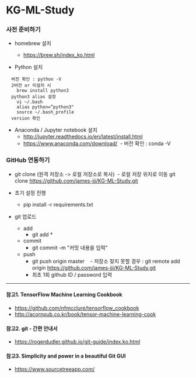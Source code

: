 # KG-ML-Study

### 사전 준비하기
- homebrew 설치
  - https://brew.sh/index_ko.html
  
- Python 설치 
~~~  
  버전 확인 : python -V
  2버전 or 미설치 시 
    brew install python3
  python3 alias 설정
    vi ~/.bash 
    alias python=“python3" 
    source ~/.bash_profile
  version 확인
~~~

- Anaconda / Jupyter notebook 설치 
  - http://jupyter.readthedocs.io/en/latest/install.html
  - https://www.anaconda.com/download/
  - 버전 확인 : conda -V

### GitHub 연동하기
- git clone (원격 저장소 -> 로컬 저장소로 복사)
  - 로컬 저장 위치로 이동 git clone https://github.com/james-jjj/KG-ML-Study.git
- 초기 설정 진행
  - pip install -r requirements.txt
 
- git 업로드 
  - add
    - git add *
  - commit
    - git commit -m "커밋 내용을 입력"
  - push
    - git push origin master
    - 저장소 찾지 못할 경우 : git remote add origin https://github.com/james-jjj/KG-ML-Study.git
    - 최초 1회 github ID / password 입력

---

#### 참고1. TensorFlow Machine Learning Cookbook
- https://github.com/nfmcclure/tensorflow_cookbook
- http://acornpub.co.kr/book/tensor-machine-learning-cook

#### 참고2. git - 간편 안내서
- https://rogerdudler.github.io/git-guide/index.ko.html

#### 참고3. Simplicity and power in a beautiful Git GUI
- https://www.sourcetreeapp.com/

